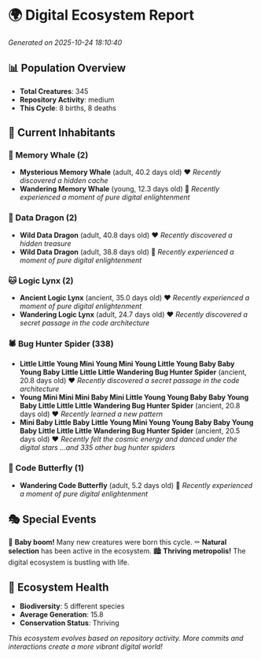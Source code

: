 # 🌍 Digital Ecosystem Report
*Generated on 2025-10-24 18:10:40*

## 📊 Population Overview
- **Total Creatures**: 345
- **Repository Activity**: medium
- **This Cycle**: 8 births, 8 deaths

## 👥 Current Inhabitants

### 🐋 Memory Whale (2)
- **Mysterious Memory Whale** (adult, 40.2 days old) ❤️
  *Recently discovered a hidden cache*
- **Wandering Memory Whale** (young, 12.3 days old) 💚
  *Recently experienced a moment of pure digital enlightenment*

### 🐉 Data Dragon (2)
- **Wild Data Dragon** (adult, 40.8 days old) ❤️
  *Recently discovered a hidden treasure*
- **Wild Data Dragon** (adult, 38.8 days old) 💛
  *Recently experienced a moment of pure digital enlightenment*

### 🐱 Logic Lynx (2)
- **Ancient Logic Lynx** (ancient, 35.0 days old) ❤️
  *Recently experienced a moment of pure digital enlightenment*
- **Wandering Logic Lynx** (adult, 24.7 days old) ❤️
  *Recently discovered a secret passage in the code architecture*

### 🕷️ Bug Hunter Spider (338)
- **Little Little Young Mini Young Mini Young Little Young Baby Baby Young Baby Little Little Little Wandering Bug Hunter Spider** (ancient, 20.8 days old) ❤️
  *Recently discovered a secret passage in the code architecture*
- **Young Mini Mini Mini Baby Mini Little Young Young Baby Baby Young Baby Little Little Little Wandering Bug Hunter Spider** (ancient, 20.8 days old) ❤️
  *Recently learned a new pattern*
- **Mini Baby Little Baby Little Young Mini Young Young Baby Baby Young Baby Little Little Little Wandering Bug Hunter Spider** (ancient, 20.5 days old) ❤️
  *Recently felt the cosmic energy and danced under the digital stars*
  *...and 335 other bug hunter spiders*

### 🦋 Code Butterfly (1)
- **Wandering Code Butterfly** (adult, 5.2 days old) 💚
  *Recently experienced a moment of pure digital enlightenment*

## 🎭 Special Events

🎉 **Baby boom!** Many new creatures were born this cycle.
⚰️ **Natural selection** has been active in the ecosystem.
🏙️ **Thriving metropolis!** The digital ecosystem is bustling with life.

## 🔬 Ecosystem Health
- **Biodiversity**: 5 different species
- **Average Generation**: 15.8
- **Conservation Status**: Thriving

*This ecosystem evolves based on repository activity. More commits and interactions create a more vibrant digital world!*